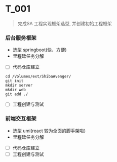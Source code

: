 # T_001 

> 完成SA 工程实现框架选型, 并创建初始工程框架



### 后台服务框架

- 选型 springboot(快、方便)
- 里程碑任务分解
- [ ] 代码仓库建立

```
cd /Volumes/ext/ShibaAvenger/
git init
mkdir server
mkdir web
git add ./
```

- [ ] 工程创建与测试

### 前端交互框架

- 选型 umi(react 较为全面的脚手架啦)
- 里程碑任务分解
- [ ] 代码仓库建立
- [ ] 工程创建与测试